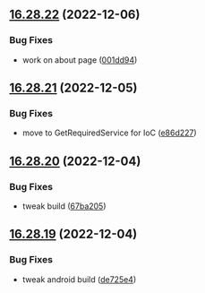 ## [16.28.22](https://github.com/phandcock/GrampsView/compare/v16.28.21...v16.28.22) (2022-12-06)


### Bug Fixes

* work on about page ([001dd94](https://github.com/phandcock/GrampsView/commit/001dd945272187a20a08375377e411bda1e1d5ee))



## [16.28.21](https://github.com/phandcock/GrampsView/compare/v16.28.20...v16.28.21) (2022-12-05)


### Bug Fixes

* move to GetRequiredService for IoC ([e86d227](https://github.com/phandcock/GrampsView/commit/e86d227174f41ef732605f3b1605ab79691185b7))



## [16.28.20](https://github.com/phandcock/GrampsView/compare/v16.28.19...v16.28.20) (2022-12-04)


### Bug Fixes

* tweak build ([67ba205](https://github.com/phandcock/GrampsView/commit/67ba205feb811af1acedb3a8181724c7c9096d42))



## [16.28.19](https://github.com/phandcock/GrampsView/compare/v16.28.18...v16.28.19) (2022-12-04)


### Bug Fixes

* tweak android build ([de725e4](https://github.com/phandcock/GrampsView/commit/de725e4f2d1d8856d4538b9d746e53e474b30e88))



